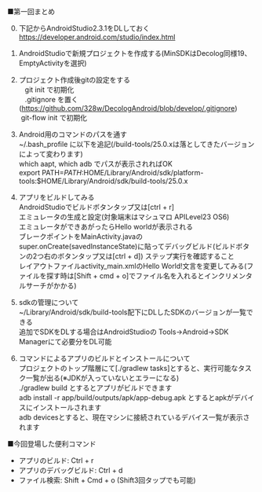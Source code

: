 ■第一回まとめ    

0. 下記からAndroidStudio2.3.1をDLしておく
https://developer.android.com/studio/index.html

1. AndroidStudioで新規プロジェクトを作成する(MinSDKはDecolog同様19、EmptyActivityを選択)

2. プロジェクト作成後gitの設定をする    
    git init で初期化    
    .gitignore を置く (https://github.com/328w/DecologAndroid/blob/develop/.gitignore)    
    git-flow init で初期化    

3. Android用のコマンドのパスを通す    
    ~/.bash_profile に以下を追記(/build-tools/25.0.xは落としてきたバージョンによって変わります)    
    which aapt, which adb でパスが表示されればOK    
    export PATH=$PATH:$HOME/Library/Android/sdk/platform-tools:$HOME/Library/Android/sdk/build-tools/25.0.x    

4. アプリをビルドしてみる    
    AndroidStudioでビルドボタンタップ又は[ctrl + r]    
    エミュレータの生成と設定(対象端末はマシュマロ APILevel23 OS6)    
    エミュレータができあがったらHello worldが表示される    
    ブレークポイントをMainActivity.javaのsuper.onCreate(savedInstanceState)に貼ってデバッグビルド(ビルドボタンの2つ右のボタンタップ又は[ctrl + d])
    ステップ実行を確認すること    
    レイアウトファイルactivity_main.xmlのHello World!文言を変更してみる(ファイルを探す時は[Shift + cmd + o]でファイル名を入れるとインクリメンタルサーチがかかる)
    
5. sdkの管理について    
    ~/Library/Android/sdk/build-tools配下にDLしたSDKのバージョンが一覧できる    
    追加でSDKをDLする場合はAndroidStudioの Tools->Android->SDK Managerにて必要分をDL可能    
        
6. コマンドによるアプリのビルドとインストールについて    
    プロジェクトのトップ階層にて[./gradlew tasks]とすると、実行可能なタスク一覧が出る(※JDKが入っていないとエラーになる)    
    ./gradlew build とするとアプリがビルドできます    
    adb install -r app/build/outputs/apk/app-debug.apk とするとapkがデバイスにインストールされます    
    adb devicesとすると、現在マシンに接続されているデバイス一覧が表示されます

■今回登場した便利コマンド    
- アプリのビルド: Ctrl + r
- アプリのデバッグビルド: Ctrl + d
- ファイル検索: Shift + Cmd + o (Shift3回タップでも可能)
